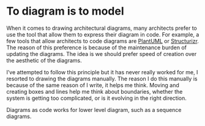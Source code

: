# To diagram is to model
When it comes to drawing architectural diagrams, many architects prefer to use the tool that allow them to express their diagram in code. For example, a few tools that allow architects to code diagrams are [PlantUML](https://plantuml.com/) or [Structurizr](https://structurizr.com/). The reason of this preference is because of the maintenance burden of updating the diagrams. The idea is we should prefer speed of creation over the aesthetic of the diagrams.

I’ve attempted to follow this principle but it has never really worked for me, I resorted to drawing the diagrams manually. The reason I do this manually is because of the same reason of I write, it helps me think. Moving and creating boxes and lines help me think about boundaries, whether the system is getting too complicated, or is it evolving in the right direction.

Diagrams as code works for lower level diagram, such as a sequence diagrams.

<!-- #evergreen #modeling -->

<!-- {BearID:C3C52FE8-E0A4-4F41-B630-D4836C42131F-1211-000031C0A85F608C} -->
